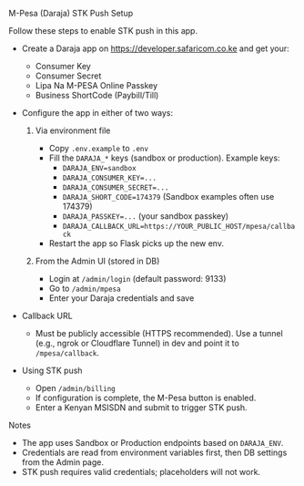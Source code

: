 M-Pesa (Daraja) STK Push Setup

Follow these steps to enable STK push in this app.

- Create a Daraja app on https://developer.safaricom.co.ke and get your:
  - Consumer Key
  - Consumer Secret
  - Lipa Na M-PESA Online Passkey
  - Business ShortCode (Paybill/Till)

- Configure the app in either of two ways:
  1) Via environment file
     - Copy `.env.example` to `.env`
     - Fill the `DARAJA_*` keys (sandbox or production). Example keys:
       - `DARAJA_ENV=sandbox`
       - `DARAJA_CONSUMER_KEY=...`
       - `DARAJA_CONSUMER_SECRET=...`
       - `DARAJA_SHORT_CODE=174379` (Sandbox examples often use 174379)
       - `DARAJA_PASSKEY=...` (your sandbox passkey)
       - `DARAJA_CALLBACK_URL=https://YOUR_PUBLIC_HOST/mpesa/callback`
     - Restart the app so Flask picks up the new env.

  2) From the Admin UI (stored in DB)
     - Login at `/admin/login` (default password: 9133)
     - Go to `/admin/mpesa`
     - Enter your Daraja credentials and save

- Callback URL
  - Must be publicly accessible (HTTPS recommended). Use a tunnel (e.g., ngrok or Cloudflare Tunnel) in dev and point it to `/mpesa/callback`.

- Using STK push
  - Open `/admin/billing`
  - If configuration is complete, the M-Pesa button is enabled.
  - Enter a Kenyan MSISDN and submit to trigger STK push.

Notes
- The app uses Sandbox or Production endpoints based on `DARAJA_ENV`.
- Credentials are read from environment variables first, then DB settings from the Admin page.
- STK push requires valid credentials; placeholders will not work.

